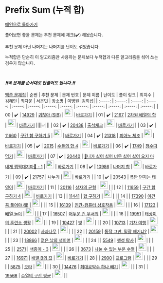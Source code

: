 # Prefix Sum (누적 합)

[메인으로 돌아가기](https://github.com/tony9402/baekjoon)

풀어보면 좋을 문제는 추천 문제에 체크(:heavy_check_mark:) 해놨습니다.

추천 문제 아닌 나머지는 나머지를 난이도 섞었습니다.

누적합은 단순히 이 알고리즘만 사용하는 문제보다 누적합과 다른 알고리즘을 섞어 쓰는 경우가 많습니다.

<br>

***❗️❗️꼭 문제를 순서대로 안풀어도 됩니다.❗️❗️***

[백준 문제집](https://www.acmicpc.net/workbook/view/7274)
| 순번 | 추천 문제 | 문제 번호 | 문제 이름 | 난이도 | 풀이 링크 | 최지수 | 김혜인 | 최다운 | 서은민 | 장소명 | 이명원 |김희섭|
| :-----: | :-----: | :-----: | :-----: | :-----: | :-----: | :-----: | :-----: | :-----: | :-----: | :-----: | :-----: | :-----: |
| 00 |  :heavy_check_mark:  | <a href="https://www.acmicpc.net/problem/14929" target="_blank">14929</a> | <a href="https://www.acmicpc.net/problem/14929" target="_blank">귀찮아 (SIB)</a> | <img height="25px" width="25px" src="https://static.solved.ac/tier_small/5.svg"/> | <a href="./../solution/prefix_sum/14929">바로가기</a> |
| 01 |  :heavy_check_mark:  | <a href="https://www.acmicpc.net/problem/2167" target="_blank">2167</a> | <a href="https://www.acmicpc.net/problem/2167" target="_blank">2차원 배열의 합</a> | <img height="25px" width="25px" src="https://static.solved.ac/tier_small/5.svg"/> | <a href="./../solution/prefix_sum/2167">바로가기</a> ||||✅|||
| 02 |  :heavy_check_mark:  | <a href="https://www.acmicpc.net/problem/20438" target="_blank">20438</a> | <a href="https://www.acmicpc.net/problem/20438" target="_blank">출석체크</a> | <img height="25px" width="25px" src="https://static.solved.ac/tier_small/9.svg"/> | <a href="./../solution/prefix_sum/20438">바로가기</a> |
| 03 |  :heavy_check_mark:  | <a href="https://www.acmicpc.net/problem/11660" target="_blank">11660</a> | <a href="https://www.acmicpc.net/problem/11660" target="_blank">구간 합 구하기 5</a> | <img height="25px" width="25px" src="https://static.solved.ac/tier_small/10.svg"/> | <a href="./../solution/prefix_sum/11660">바로가기</a> |
| 04 |  :heavy_check_mark:  | <a href="https://www.acmicpc.net/problem/21318" target="_blank">21318</a> | <a href="https://www.acmicpc.net/problem/21318" target="_blank">피아노 체조</a> | <img height="25px" width="25px" src="https://static.solved.ac/tier_small/10.svg"/> | <a href="./../solution/prefix_sum/21318">바로가기</a> |
| 05 |  :heavy_check_mark:  | <a href="https://www.acmicpc.net/problem/2015" target="_blank">2015</a> | <a href="https://www.acmicpc.net/problem/2015" target="_blank">수들의 합 4</a> | <img height="25px" width="25px" src="https://static.solved.ac/tier_small/11.svg"/> | <a href="./../solution/prefix_sum/2015">바로가기</a> |
| 06 |  :heavy_check_mark:  | <a href="https://www.acmicpc.net/problem/1749" target="_blank">1749</a> | <a href="https://www.acmicpc.net/problem/1749" target="_blank">점수따먹기</a> | <img height="25px" width="25px" src="https://static.solved.ac/tier_small/12.svg"/> | <a href="./../solution/prefix_sum/1749">바로가기</a> |
| 07 |  :heavy_check_mark:  | <a href="https://www.acmicpc.net/problem/20440" target="_blank">20440</a> | <a href="https://www.acmicpc.net/problem/20440" target="_blank">🎵니가 싫어 싫어 너무 싫어 싫어 오지 마 내게 찝쩍대지마🎵 - 1</a> | <img height="25px" width="25px" src="https://static.solved.ac/tier_small/12.svg"/> | <a href="./../solution/prefix_sum/20440">바로가기</a> |
| 08 |  :heavy_check_mark:  | <a href="https://www.acmicpc.net/problem/10986" target="_blank">10986</a> | <a href="https://www.acmicpc.net/problem/10986" target="_blank">나머지 합</a> | <img height="25px" width="25px" src="https://static.solved.ac/tier_small/13.svg"/> | <a href="./../solution/prefix_sum/10986">바로가기</a> |
| 09 |  :heavy_check_mark:  | <a href="https://www.acmicpc.net/problem/21757" target="_blank">21757</a> | <a href="https://www.acmicpc.net/problem/21757" target="_blank">나누기</a> | <img height="25px" width="25px" src="https://static.solved.ac/tier_small/13.svg"/> | <a href="./../solution/prefix_sum/21757">바로가기</a> |
| 10 |  :heavy_check_mark:  | <a href="https://www.acmicpc.net/problem/20543" target="_blank">20543</a> | <a href="https://www.acmicpc.net/problem/20543" target="_blank">폭탄 던지는 태영이</a> | <img height="25px" width="25px" src="https://static.solved.ac/tier_small/14.svg"/> | <a href="./../solution/prefix_sum/20543">바로가기</a> |
| 11 |                      | <a href="https://www.acmicpc.net/problem/20116" target="_blank">20116</a> | <a href="https://www.acmicpc.net/problem/20116" target="_blank">상자의 균형</a> | <img height="25px" width="25px" src="https://static.solved.ac/tier_small/8.svg"/> |                      |
| 12 |                      | <a href="https://www.acmicpc.net/problem/11659" target="_blank">11659</a> | <a href="https://www.acmicpc.net/problem/11659" target="_blank">구간 합 구하기 4</a> | <img height="25px" width="25px" src="https://static.solved.ac/tier_small/8.svg"/> | <a href="./../solution/prefix_sum/11659">바로가기</a> |
| 13 |                      | <a href="https://www.acmicpc.net/problem/11441" target="_blank">11441</a> | <a href="https://www.acmicpc.net/problem/11441" target="_blank">합 구하기</a> | <img height="25px" width="25px" src="https://static.solved.ac/tier_small/8.svg"/> |                      |
| 14 |                      | <a href="https://www.acmicpc.net/problem/17390" target="_blank">17390</a> | <a href="https://www.acmicpc.net/problem/17390" target="_blank">이건 꼭 풀어야 해!</a> | <img height="25px" width="25px" src="https://static.solved.ac/tier_small/8.svg"/> |                      |
| 15 |                      | <a href="https://www.acmicpc.net/problem/16139" target="_blank">16139</a> | <a href="https://www.acmicpc.net/problem/16139" target="_blank">인간-컴퓨터 상호작용</a> | <img height="25px" width="25px" src="https://static.solved.ac/tier_small/9.svg"/> |                      |
| 16 |                      | <a href="https://www.acmicpc.net/problem/17123" target="_blank">17123</a> | <a href="https://www.acmicpc.net/problem/17123" target="_blank">배열 놀이</a> | <img height="25px" width="25px" src="https://static.solved.ac/tier_small/9.svg"/> |                      |
| 17 |                      | <a href="https://www.acmicpc.net/problem/16507" target="_blank">16507</a> | <a href="https://www.acmicpc.net/problem/16507" target="_blank">어두운 건 무서워</a> | <img height="25px" width="25px" src="https://static.solved.ac/tier_small/10.svg"/> |                      |
| 18 |                      | <a href="https://www.acmicpc.net/problem/19951" target="_blank">19951</a> | <a href="https://www.acmicpc.net/problem/19951" target="_blank">태상이의 훈련소 생활</a> | <img height="25px" width="25px" src="https://static.solved.ac/tier_small/10.svg"/> |                      |
| 19 |                      | <a href="https://www.acmicpc.net/problem/10427" target="_blank">10427</a> | <a href="https://www.acmicpc.net/problem/10427" target="_blank">빚</a> | <img height="25px" width="25px" src="https://static.solved.ac/tier_small/11.svg"/> |                      |
| 20 |                      | <a href="https://www.acmicpc.net/problem/10713" target="_blank">10713</a> | <a href="https://www.acmicpc.net/problem/10713" target="_blank">기차 여행</a> | <img height="25px" width="25px" src="https://static.solved.ac/tier_small/11.svg"/> |                      |
| 21 |                      | <a href="https://www.acmicpc.net/problem/20002" target="_blank">20002</a> | <a href="https://www.acmicpc.net/problem/20002" target="_blank">사과나무</a> | <img height="25px" width="25px" src="https://static.solved.ac/tier_small/11.svg"/> |                      |
| 22 |                      | <a href="https://www.acmicpc.net/problem/20159" target="_blank">20159</a> | <a href="https://www.acmicpc.net/problem/20159" target="_blank">동작 그만. 밑장 빼기냐?</a> | <img height="25px" width="25px" src="https://static.solved.ac/tier_small/11.svg"/> |                      |
| 23 |                      | <a href="https://www.acmicpc.net/problem/18866" target="_blank">18866</a> | <a href="https://www.acmicpc.net/problem/18866" target="_blank">젊은 날의 생이여</a> | <img height="25px" width="25px" src="https://static.solved.ac/tier_small/11.svg"/> |                      |
| 24 |                      | <a href="https://www.acmicpc.net/problem/5549" target="_blank">5549</a> | <a href="https://www.acmicpc.net/problem/5549" target="_blank">행성 탐사</a> | <img height="25px" width="25px" src="https://static.solved.ac/tier_small/12.svg"/> |                      |
| 25 |                      | <a href="https://www.acmicpc.net/problem/2571" target="_blank">2571</a> | <a href="https://www.acmicpc.net/problem/2571" target="_blank">색종이 - 3</a> | <img height="25px" width="25px" src="https://static.solved.ac/tier_small/13.svg"/> |                      |
| 26 |                      | <a href="https://www.acmicpc.net/problem/3673" target="_blank">3673</a> | <a href="https://www.acmicpc.net/problem/3673" target="_blank">나눌 수 있는 부분 수열</a> | <img height="25px" width="25px" src="https://static.solved.ac/tier_small/13.svg"/> |                      |
| 27 |                      | <a href="https://www.acmicpc.net/problem/16971" target="_blank">16971</a> | <a href="https://www.acmicpc.net/problem/16971" target="_blank">배열 B의 값</a> | <img height="25px" width="25px" src="https://static.solved.ac/tier_small/13.svg"/> | <a href="./../solution/prefix_sum/16971">바로가기</a> |
| 28 |                      | <a href="https://www.acmicpc.net/problem/2900" target="_blank">2900</a> | <a href="https://www.acmicpc.net/problem/2900" target="_blank">프로그램</a> | <img height="25px" width="25px" src="https://static.solved.ac/tier_small/13.svg"/> |                      |
| 29 |                      | <a href="https://www.acmicpc.net/problem/5875" target="_blank">5875</a> | <a href="https://www.acmicpc.net/problem/5875" target="_blank">오타</a> | <img height="25px" width="25px" src="https://static.solved.ac/tier_small/14.svg"/> |                      |
| 30 |                      | <a href="https://www.acmicpc.net/problem/14476" target="_blank">14476</a> | <a href="https://www.acmicpc.net/problem/14476" target="_blank">최대공약수 하나 빼기</a> | <img height="25px" width="25px" src="https://static.solved.ac/tier_small/14.svg"/> |                      |
| 31 |                      | <a href="https://www.acmicpc.net/problem/19566" target="_blank">19566</a> | <a href="https://www.acmicpc.net/problem/19566" target="_blank">수열의 구간 평균</a> | <img height="25px" width="25px" src="https://static.solved.ac/tier_small/14.svg"/> |                      |
